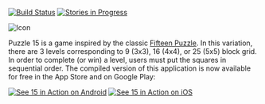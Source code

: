 [![Build Status](https://travis-ci.org/bradyhouse/15.svg?branch=master)](https://travis-ci.org/bradyhouse/15) 
[![Stories in Progress](https://badge.waffle.io/bradyhouse/15.svg?label=in%20progress&title=Stories%20In%20Progress)](http://waffle.io/bradyhouse/15)

![Icon](http://i.imgur.com/XfKBhvJ.png)

Puzzle 15 is a game inspired by the classic [Fifteen Puzzle](http://mathworld.wolfram.com/15Puzzle.html). In this variation, there are 3 levels corresponding to 9 (3x3), 16 (4x4), or 25 (5x5) block grid. In order to complete (or win) a level, users must put the squares in sequential order. The compiled version of this application is now available for free in the App Store and on Google Play:

[![See 15 in Action on Android](http://i.imgur.com/egn1IaR.png)](https://play.google.com/store/apps/details?id=org.nativescript.puzzle&pcampaignid=MKT-Other-global-all-co-prtnr-py-PartBadge-Mar2515-1) [![See 15 in Action on iOS](http://i.imgur.com/QRsMRfp.png)](https://itunes.apple.com/us/app/15-puzzle/id1180443503?mt=8)

